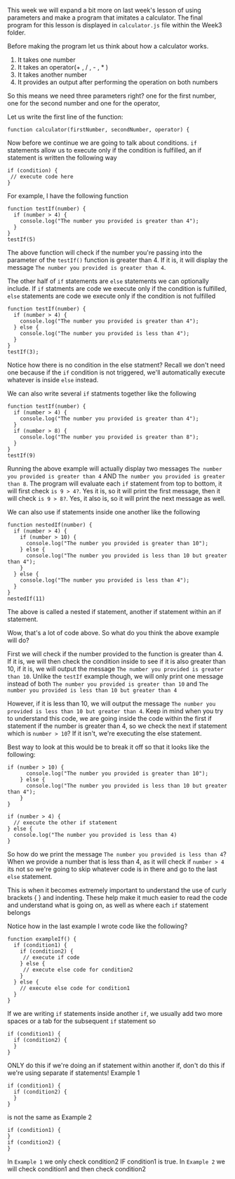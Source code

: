 This week we will expand a bit more on last week's lesson of using parameters and make a program that imitates a calculator.
The final program for this lesson is displayed in `calculator.js` file within the Week3 folder.

Before making the program let us think about how a calculator works.
1. It takes one number  
2. It takes an operator(+ , / , - , * )  
3. It takes another number  
4. It provides an output after performing the operation on both numbers

So this means we need three parameters right? one for the first number, one for the second number and one for the operator,

Let us write the first line of the function: 

`function calculator(firstNumber, secondNumber, operator) {`

Now before we continue we are going to talk about conditions. `if` statements allow us to execute only if the condition is fulfilled, an if statement is written the following way
```
if (condition) {
 // execute code here
}
```
For example, I have the following function
```
function testIf(number) {
  if (number > 4) {
    console.log("The number you provided is greater than 4");
  }
}
testIf(5)
```
The above function will check if the number you're passing into the parameter of the `testIf()` function is greater than 4. If it is, it will display the message `The number you provided is greater than 4`. 

The other half of `if` statements are `else` statements we can optionally include. If `if` statments are code we execute only if the condition is fulfilled, `else` statements are code we execute only if the condition is not fulfilled
```
function testIf(number) {
  if (number > 4) {
    console.log("The number you provided is greater than 4");
  } else {
    console.log("The number you provided is less than 4");
  }
}
testIf(3);
```
Notice how there is no condition in the else statment? Recall we don't need one because if the `if` condition is not triggered, we'll automatically execute whatever is inside `else` instead.

We can also write several `if` statments together like the following
```
function testIf(number) {
  if (number > 4) {
    console.log("The number you provided is greater than 4");
  }
  if (number > 8) {
    console.log("The number you provided is greater than 8");
  }
}
testIf(9)
```  
Running the above example will actually display two messages
`The number you provided is greater than 4` AND `The number you provided is greater than 8`. The program will evaluate each `if` statement from top to bottom, it will first check `is 9 > 4?`. Yes it is, so it will print the first message, then it will check `is 9 > 8?`. Yes, it also is, so it will print the next message as well.

We can also use if statements inside one another like the following
```
function nestedIf(number) {
  if (number > 4) {
    if (number > 10) {
      console.log("The number you provided is greater than 10");
    } else {
      console.log("The number you provided is less than 10 but greater than 4");
    }
  } else {
    console.log("The number you provided is less than 4");
  }
}
nestedIf(11)
```
The above is called a nested if statement, another if statement within an if statement.  

Wow, that's a lot of code above. So what do you think the above example will do?  

First we will check if the number provided to the function is greater than 4. If it is, we will then check the condition inside to see if it is also greater than 10, if it is, we will output the message `The number you provided is greater than 10`. Unlike the `testIf` example though, we will only print one message instead of both `The number you provided is greater than 10` and `The number you provided is less than 10 but greater than 4`

However, if it is less than 10, we will output the message `The number you provided is less than 10 but greater than 4`. Keep in mind when you try to understand this code, we are going inside the code within the first if statement if the number is greater than 4, so we check the next if statement which is `number > 10`? If it isn't, we're executing the else statement.

Best way to look at this would be to break it off so that it looks like the following:
```
if (number > 10) {
      console.log("The number you provided is greater than 10");
    } else {
      console.log("The number you provided is less than 10 but greater than 4");
    }
}
```

```
if (number > 4) {
  // execute the other if statement
} else {
  console.log("The number you provided is less than 4)
}
```

So how do we print the message `The number you provided is less than 4`? When we provide a number that is less than 4, as it will check if `number > 4` its not so we're going to skip whatever code is in there and go to the  last `else` statement.  

This is when it becomes extremely important to understand the use of curly brackets { } and indenting. These help make it much easier to read the code and understand what is going on, as well as where each `if` statement belongs

Notice how in the last example I wrote code like the following?
```
function exampleIf() {
  if (condition1) {
    if (condition2) {
     // execute if code
    } else {
     // execute else code for condition2
    }
  } else {
    // execute else code for condition1
  }
}
```
If we are writing `if` statements inside another `if`, we usually add two more spaces or a tab for the subsequent `if` statement
so
```
if (condition1) {
  if (condition2) {
  }
}
```

ONLY do this if we're doing an if statement within another if, don't do this if we're using separate if statements!
Example 1
```
if (condition1) {
  if (condition2) {
  }
}
```
is not the same as
Example 2
```
if (condition1) {
}
if (condition2) {
}
```

In `Example 1` we only check condition2 IF condition1 is true. In `Example 2` we will check condition1 and then check condition2
